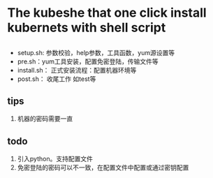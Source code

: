 

# The kubeshe that one click install kubernets with shell script

##
- setup.sh: 参数校验，help参数，工具函数，yum源设置等
- pre.sh：yum工具安装，配置免密登陆，传输文件等
- install.sh： 正式安装流程：配置机器环境等
- post.sh：  收尾工作 如test等

## tips

1. 机器的密码需要一直

## todo

1. 引入python。支持配置文件
2. 免密登陆的密码可以不一致，在配置文件中配置或通过密钥配置